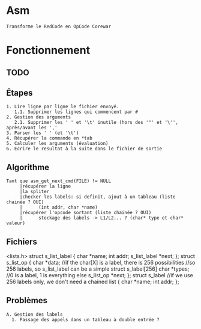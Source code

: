 Asm
======
	Transforme le RedCode en OpCode Corewar


Fonctionnement
======

TODO
------

Étapes
------
	1. Lire ligne par ligne le fichier envoyé.
	   1.1. Supprimer les lignes qui commencent par #
	2. Gestion des arguments
	   2.1. Supprimer les ' ' et '\t' inutile (hors des '"' et '\'', après/avant les ','
	3. Parser les ' ' (et '\t')
	4. Récupérer la commande en *tab
	5. Calculer les arguments (évaluation)
	6. Ecrire le resultat à la suite dans le fichier de sortie

Algorithme
------
	Tant que asm_get_next_cmd(FILE) != NULL
	     |récupérer la ligne
	     |la spliter
	     |checker les labels: si definit, ajout à un tableau (liste chainée ? OUI)
	     |		(int addr, char *name)
	     |récupérer l'opcode sortant (liste chainée ? OUI)
	     |		stockage des labels -> L1/L2... ? (char* type et char* valeur)

Fichiers
------
<lists.h>
	struct s_list_label
	{
		char		*name;
		int		addr;
		s_list_label	*next;
	};
	struct s_list_op
	{
		char		*data;	//if the char[X] is a label, there is 256 possibilities
					//so 256 labels, so s_list_label can be a simple struct s_label[256]
		char		*types;	//0 is a label, 1 is everything else
		s_list_op	*next;
	};
	struct s_label			//if we use 256 labels only, we don't need a chained list
	{
		char		*name;
		int		addr;
	};

Problèmes
------
	A. Gestion des labels
	  1. Passage des appels dans un tableau à double entrée ?
